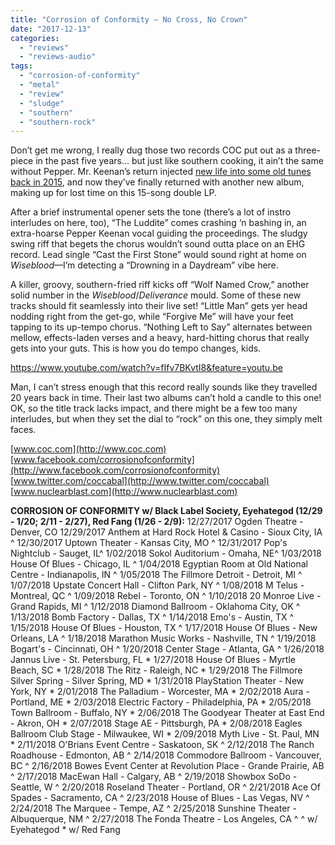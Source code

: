 ```yaml
---
title: "Corrosion of Conformity – No Cross, No Crown"
date: "2017-12-13"
categories: 
  - "reviews"
  - "reviews-audio"
tags: 
  - "corrosion-of-conformity"
  - "metal"
  - "review"
  - "sludge"
  - "southern"
  - "southern-rock"
---
```


Don’t get me wrong, I really dug those two records COC put out as a three-piece in the past five years… but just like southern cooking, it ain’t the same without Pepper. Mr. Keenan’s return injected [new life into some old tunes back in 2015](https://hellbound.ca/2015/12/amateur-concert-photography-hour-coc-brant-bjork-saviours-mothership/), and now they’ve finally returned with another new album, making up for lost time on this 15-song double LP.

After a brief instrumental opener sets the tone (there’s a lot of instro interludes on here, too), “The Luddite” comes crashing ‘n bashing in, an extra-hoarse Pepper Keenan vocal guiding the proceedings. The sludgy swing riff that begets the chorus wouldn’t sound outta place on an EHG record. Lead single “Cast the First Stone” would sound right at home on _Wiseblood_—I’m detecting a “Drowning in a Daydream” vibe here.

A killer, groovy, southern-fried riff kicks off “Wolf Named Crow,” another solid number in the _Wiseblood_/_Deliverance_ mould. Some of these new tracks should fit seamlessly into their live set! “Little Man” gets yer head nodding right from the get-go, while “Forgive Me” will have your feet tapping to its up-tempo chorus. “Nothing Left to Say” alternates between mellow, effects-laden verses and a heavy, hard-hitting chorus that really gets into your guts. This is how you do tempo changes, kids.

https://www.youtube.com/watch?v=fIfv7BKvtI8&feature=youtu.be

Man, I can’t stress enough that this record really sounds like they travelled 20 years back in time. Their last two albums can’t hold a candle to this one! OK, so the title track lacks impact, and there might be a few too many interludes, but when they set the dial to “rock” on this one, they simply melt faces.

[www.coc.com](http://www.coc.com) [www.facebook.com/corrosionofconformity](http://www.facebook.com/corrosionofconformity) [www.twitter.com/coccabal](http://www.twitter.com/coccabal) [www.nuclearblast.com](http://www.nuclearblast.com)

**CORROSION OF CONFORMITY w/ Black Label Society, Eyehategod (12/29 - 1/20; 2/11 - 2/27), Red Fang (1/26 - 2/9):** 12/27/2017 Ogden Theatre - Denver, CO 12/29/2017 Anthem at Hard Rock Hotel & Casino - Sioux City, IA ^ 12/30/2017 Uptown Theater - Kansas City, MO ^ 12/31/2017 Pop's Nightclub - Sauget, IL^ 1/02/2018 Sokol Auditorium - Omaha, NE^ 1/03/2018 House Of Blues - Chicago, IL ^ 1/04/2018 Egyptian Room at Old National Centre - Indianapolis, IN ^ 1/05/2018 The Fillmore Detroit - Detroit, MI ^ 1/07/2018 Upstate Concert Hall - Clifton Park, NY ^ 1/08/2018 M Telus - Montreal, QC ^ 1/09/2018 Rebel - Toronto, ON ^ 1/10/2018 20 Monroe Live - Grand Rapids, MI ^ 1/12/2018 Diamond Ballroom - Oklahoma City, OK ^ 1/13/2018 Bomb Factory - Dallas, TX ^ 1/14/2018 Emo's - Austin, TX ^ 1/15/2018 House Of Blues - Houston, TX ^ 1/17/2018 House Of Blues - New Orleans, LA ^ 1/18/2018 Marathon Music Works - Nashville, TN ^ 1/19/2018 Bogart's - Cincinnati, OH ^ 1/20/2018 Center Stage - Atlanta, GA ^ 1/26/2018 Jannus Live - St. Petersburg, FL \* 1/27/2018 House Of Blues - Myrtle Beach, SC \* 1/28/2018 The Ritz - Raleigh, NC \* 1/29/2018 The Fillmore Silver Spring - Silver Spring, MD \* 1/31/2018 PlayStation Theater - New York, NY \* 2/01/2018 The Palladium - Worcester, MA \* 2/02/2018 Aura - Portland, ME \* 2/03/2018 Electric Factory - Philadelphia, PA \* 2/05/2018 Town Ballroom - Buffalo, NY \* 2/06/2018 The Goodyear Theater at East End - Akron, OH \* 2/07/2018 Stage AE - Pittsburgh, PA \* 2/08/2018 Eagles Ballroom Club Stage - Milwaukee, WI \* 2/09/2018 Myth Live - St. Paul, MN \* 2/11/2018 O'Brians Event Centre - Saskatoon, SK ^ 2/12/2018 The Ranch Roadhouse - Edmonton, AB ^ 2/14/2018 Commodore Ballroom - Vancouver, BC ^ 2/16/2018 Bowes Event Center at Revolution Place - Grande Prairie, AB ^ 2/17/2018 MacEwan Hall - Calgary, AB ^ 2/19/2018 Showbox SoDo - Seattle, W ^ 2/20/2018 Roseland Theater - Portland, OR ^ 2/21/2018 Ace Of Spades - Sacramento, CA ^ 2/23/2018 House of Blues - Las Vegas, NV ^ 2/24/2018 The Marquee - Tempe, AZ ^ 2/25/2018 Sunshine Theater - Albuquerque, NM ^ 2/27/2018 The Fonda Theatre - Los Angeles, CA ^ ^ w/ Eyehategod \* w/ Red Fang
